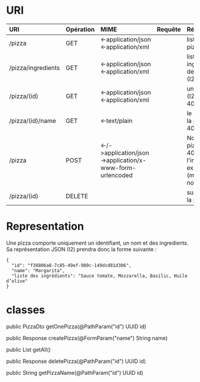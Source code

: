 






# URI


| URI                      | Opération   | MIME                                                         | Requête         | Réponse                                                              |
| :----------------------- | :---------- | :---------------------------------------------               | :--             | :----------------------------------------------------                |
| /pizza             | GET         | <-application/json<br><-application/xml                      |                 | liste des pizzas (I2)                                           |
/pizza/ingredients             | GET         | <-application/json<br><-application/xml                      |                 | liste des ingredients de pizza (I2)                                           |
| /pizza/(id)    | GET         | <-application/json<br><-application/xml                      |                 | une pizza (I2) ou 404                                            |
| /pizza/(id)/name  | GET         | <-text/plain                                                 |                 | le nom de la pizza ou 404                                        |
| /pizza             | POST        | <-/->application/json<br>->application/x-www-form-urlencoded |  | Nouvelle pizza (I2)<br>409 si l'ingrédient existe déjà (même nom) |
| /pizza/(id)        | DELETE      |                                                              |                 |                   supprime la pizza                                                   |



# Representation

Une pizza comporte uniquement un identifiant, un nom et des ingredients. Sa
représentation JSON (I2) prendra donc la forme suivante :

    {
      "id": "f38806a8-7c85-49ef-980c-149dcd81d306",
      "name": "Margarita",
      "liste des ingrédients": "Sauce tomate, Mozzarella, Basilic, Huile d’olive"
    }

# classes

public PizzaDto getOnePizza(@PathParam("id") UUID id)

public Response createPizza(@FormParam("name") String name)

public List<PizzaDto> getAll()

public Response deletePizza(@PathParam("id") UUID id)

public String getPizzaName(@PathParam("id") UUID id)




